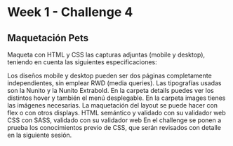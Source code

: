 # Week 1 - Challenge 4

## Maquetación Pets

Maqueta con HTML y CSS las capturas adjuntas (mobile y desktop), teniendo en cuenta las siguientes especificaciones:

Los diseños mobile y desktop pueden ser dos páginas completamente independientes, sin emplear RWD (media queries).
Las tipografías usadas son la Nunito y la Nunito Extrabold.
En la carpeta details puedes ver los distintos hover y también el menú desplegable.
En la carpeta images tienes las imágenes necesarias.
La maquetación del layout se puede hacer con flex o con otros displays.
HTML semántico y validado con su validador web
CSS con SASS, validado con su validador web
En el challenge se ponen a prueba los conocimientos previo de CSS, que serán revisados con detalle en la siguiente sesión.
